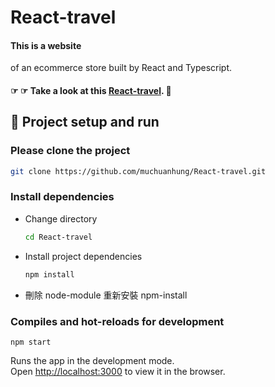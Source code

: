 # React-travel

#### This is a website

of an ecommerce store built by React and Typescript.

#### ☞ ☞ Take a look at this [React-travel](https://muchuanhung.github.io/React-travel/). 👀

## 🏃‍ Project setup and run

### Please clone the project

```bash
git clone https://github.com/muchuanhung/React-travel.git
```

### Install dependencies

- Change directory
  ```bash
  cd React-travel
  ```
- Install project dependencies
  ```bash
  npm install
  ```
- 刪除 node-module 重新安裝 npm-install

### Compiles and hot-reloads for development

```
npm start
```

Runs the app in the development mode.\
Open [http://localhost:3000](http://localhost:3000) to view it in the browser.
